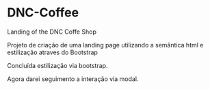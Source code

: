 # DNC-Coffee
Landing of the DNC Coffe Shop

Projeto de criação de uma landing page utilizando a semântica html e estilização atraves do Bootstrap

Concluída estilização via bootstrap. 

Agora darei seguimento a interação via modal.
